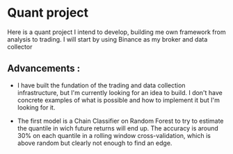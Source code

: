 # Quant project

Here is a quant project I intend to develop, building me own framework from analysis to trading. I will start by using Binance as my broker and data collector

## Advancements :

- I have built the fundation of the trading and data collection infrastructure, but I'm currently looking for an idea to build. I don't have concrete examples of what is possible and how to implement it but I'm looking for it.
    
- The first model is a Chain Classifier on Random Forest to try to estimate the quantile in wich future returns will end up. The accuracy is around 30% on each quantile in a rolling window cross-validation, which is above random but clearly not enough to find an edge.

